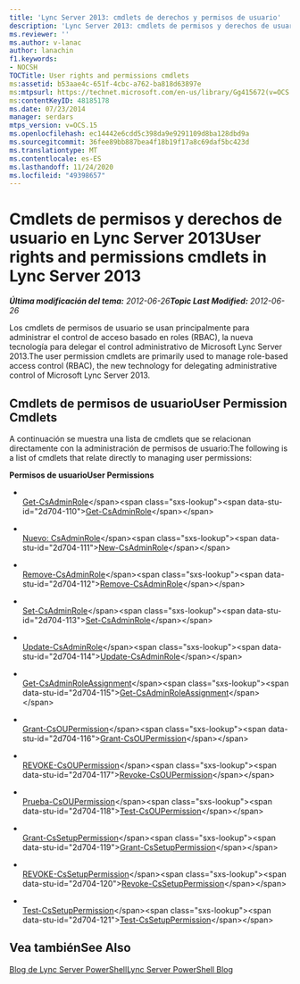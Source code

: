 ```yaml
---
title: 'Lync Server 2013: cmdlets de derechos y permisos de usuario'
description: 'Lync Server 2013: cmdlets de permisos y derechos de usuario.'
ms.reviewer: ''
ms.author: v-lanac
author: lanachin
f1.keywords:
- NOCSH
TOCTitle: User rights and permissions cmdlets
ms:assetid: b53aae4c-651f-4cbc-a762-ba818d63897e
ms:mtpsurl: https://technet.microsoft.com/en-us/library/Gg415672(v=OCS.15)
ms:contentKeyID: 48185178
ms.date: 07/23/2014
manager: serdars
mtps_version: v=OCS.15
ms.openlocfilehash: ec14442e6cdd5c398da9e9291109d8ba128dbd9a
ms.sourcegitcommit: 36fee89bb887bea4f18b19f17a8c69daf5bc423d
ms.translationtype: MT
ms.contentlocale: es-ES
ms.lasthandoff: 11/24/2020
ms.locfileid: "49398657"
---
```

# <a name="user-rights-and-permissions-cmdlets-in-lync-server-2013"></a><span data-ttu-id="2d704-103">Cmdlets de permisos y derechos de usuario en Lync Server 2013</span><span class="sxs-lookup"><span data-stu-id="2d704-103">User rights and permissions cmdlets in Lync Server 2013</span></span>

<div data-xmlns="http://www.w3.org/1999/xhtml">

<div class="topic" data-xmlns="http://www.w3.org/1999/xhtml" data-msxsl="urn:schemas-microsoft-com:xslt" data-cs="https://msdn.microsoft.com/">

<div data-asp="https://msdn2.microsoft.com/asp">



</div>

<div id="mainSection">

<div id="mainBody"><span data-ttu-id="2d704-104">

<span> </span></span><span class="sxs-lookup"><span data-stu-id="2d704-104">

<span> </span></span></span>

<span data-ttu-id="2d704-105">_**Última modificación del tema:** 2012-06-26_</span><span class="sxs-lookup"><span data-stu-id="2d704-105">_**Topic Last Modified:** 2012-06-26_</span></span>

<span data-ttu-id="2d704-106">Los cmdlets de permisos de usuario se usan principalmente para administrar el control de acceso basado en roles (RBAC), la nueva tecnología para delegar el control administrativo de Microsoft Lync Server 2013.</span><span class="sxs-lookup"><span data-stu-id="2d704-106">The user permission cmdlets are primarily used to manage role-based access control (RBAC), the new technology for delegating administrative control of Microsoft Lync Server 2013.</span></span>

<div>

## <a name="user-permission-cmdlets"></a><span data-ttu-id="2d704-107">Cmdlets de permisos de usuario</span><span class="sxs-lookup"><span data-stu-id="2d704-107">User Permission Cmdlets</span></span>

<span data-ttu-id="2d704-108">A continuación se muestra una lista de cmdlets que se relacionan directamente con la administración de permisos de usuario:</span><span class="sxs-lookup"><span data-stu-id="2d704-108">The following is a list of cmdlets that relate directly to managing user permissions:</span></span>

<span data-ttu-id="2d704-109">**Permisos de usuario**</span><span class="sxs-lookup"><span data-stu-id="2d704-109">**User Permissions**</span></span>

  - <span></span>  
    <span data-ttu-id="2d704-110">[Get-CsAdminRole](https://technet.microsoft.com/library/Gg399050(v=OCS.15))</span><span class="sxs-lookup"><span data-stu-id="2d704-110">[Get-CsAdminRole](https://technet.microsoft.com/library/Gg399050(v=OCS.15))</span></span>

  - <span></span>  
    <span data-ttu-id="2d704-111">[Nuevo: CsAdminRole](https://technet.microsoft.com/library/Gg398271(v=OCS.15))</span><span class="sxs-lookup"><span data-stu-id="2d704-111">[New-CsAdminRole](https://technet.microsoft.com/library/Gg398271(v=OCS.15))</span></span>

  - <span></span>  
    <span data-ttu-id="2d704-112">[Remove-CsAdminRole](https://technet.microsoft.com/library/Gg413036(v=OCS.15))</span><span class="sxs-lookup"><span data-stu-id="2d704-112">[Remove-CsAdminRole](https://technet.microsoft.com/library/Gg413036(v=OCS.15))</span></span>

  - <span></span>  
    <span data-ttu-id="2d704-113">[Set-CsAdminRole](https://technet.microsoft.com/library/Gg399066(v=OCS.15))</span><span class="sxs-lookup"><span data-stu-id="2d704-113">[Set-CsAdminRole](https://technet.microsoft.com/library/Gg399066(v=OCS.15))</span></span>

  - <span></span>  
    <span data-ttu-id="2d704-114">[Update-CsAdminRole](https://technet.microsoft.com/library/JJ204851(v=OCS.15))</span><span class="sxs-lookup"><span data-stu-id="2d704-114">[Update-CsAdminRole](https://technet.microsoft.com/library/JJ204851(v=OCS.15))</span></span>

<!-- end list -->

  - <span></span>  
    <span data-ttu-id="2d704-115">[Get-CsAdminRoleAssignment](https://technet.microsoft.com/library/Gg398434(v=OCS.15))</span><span class="sxs-lookup"><span data-stu-id="2d704-115">[Get-CsAdminRoleAssignment](https://technet.microsoft.com/library/Gg398434(v=OCS.15))</span></span>

<!-- end list -->

  - <span></span>  
    <span data-ttu-id="2d704-116">[Grant-CsOUPermission](https://technet.microsoft.com/library/Gg425739(v=OCS.15))</span><span class="sxs-lookup"><span data-stu-id="2d704-116">[Grant-CsOUPermission](https://technet.microsoft.com/library/Gg425739(v=OCS.15))</span></span>

  - <span></span>  
    <span data-ttu-id="2d704-117">[REVOKE-CsOUPermission](https://technet.microsoft.com/library/Gg398977(v=OCS.15))</span><span class="sxs-lookup"><span data-stu-id="2d704-117">[Revoke-CsOUPermission](https://technet.microsoft.com/library/Gg398977(v=OCS.15))</span></span>

  - <span></span>  
    <span data-ttu-id="2d704-118">[Prueba-CsOUPermission](https://technet.microsoft.com/library/Gg398787(v=OCS.15))</span><span class="sxs-lookup"><span data-stu-id="2d704-118">[Test-CsOUPermission](https://technet.microsoft.com/library/Gg398787(v=OCS.15))</span></span>

<!-- end list -->

  - <span></span>  
    <span data-ttu-id="2d704-119">[Grant-CsSetupPermission](https://technet.microsoft.com/library/Gg398569(v=OCS.15))</span><span class="sxs-lookup"><span data-stu-id="2d704-119">[Grant-CsSetupPermission](https://technet.microsoft.com/library/Gg398569(v=OCS.15))</span></span>

  - <span></span>  
    <span data-ttu-id="2d704-120">[REVOKE-CsSetupPermission](https://technet.microsoft.com/library/Gg425834(v=OCS.15))</span><span class="sxs-lookup"><span data-stu-id="2d704-120">[Revoke-CsSetupPermission](https://technet.microsoft.com/library/Gg425834(v=OCS.15))</span></span>

  - <span></span>  
    <span data-ttu-id="2d704-121">[Test-CsSetupPermission](https://technet.microsoft.com/library/Gg398428(v=OCS.15))</span><span class="sxs-lookup"><span data-stu-id="2d704-121">[Test-CsSetupPermission](https://technet.microsoft.com/library/Gg398428(v=OCS.15))</span></span>

</div>

<div>

## <a name="see-also"></a><span data-ttu-id="2d704-122">Vea también</span><span class="sxs-lookup"><span data-stu-id="2d704-122">See Also</span></span>


[<span data-ttu-id="2d704-123">Blog de Lync Server PowerShell</span><span class="sxs-lookup"><span data-stu-id="2d704-123">Lync Server PowerShell Blog</span></span>](https://go.microsoft.com/fwlink/p/?linkid=203150)  
  

<span data-ttu-id="2d704-124"></div>

</div>

<span> </span>

</div>

</div>

</span><span class="sxs-lookup"><span data-stu-id="2d704-124"></div>

</div>

<span> </span>

</div>

</div>

</span></span></div>

